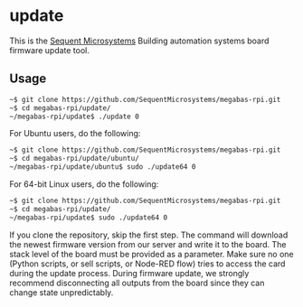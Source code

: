 # update

This is the [Sequent Microsystems](https://www.sequentmicrosystems.com) Building automation systems board firmware update tool.

## Usage

```bash
~$ git clone https://github.com/SequentMicrosystems/megabas-rpi.git
~$ cd megabas-rpi/update/
~/megabas-rpi/update$ ./update 0
```

For Ubuntu users, do the following:
```bash
~$ git clone https://github.com/SequentMicrosystems/megabas-rpi.git
~$ cd megabas-rpi/update/ubuntu/
~/megabas-rpi/update/ubuntu$ sudo ./update64 0
```

For 64-bit Linux users, do the following:
```bash
~$ git clone https://github.com/SequentMicrosystems/megabas-rpi.git
~$ cd megabas-rpi/update/
~/megabas-rpi/update$ sudo ./update64 0
```

If you clone the repository, skip the first step. 
The command will download the newest firmware version from our server and write it to the board.
The stack level of the board must be provided as a parameter. 
Make sure no one (Python scripts, or sell scripts, or Node-RED flow) tries to access the card during the update process.
During firmware update, we strongly recommend disconnecting all outputs from the board since they can change state unpredictably.


